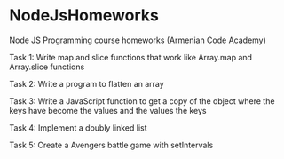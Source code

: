 # NodeJsHomeworks
Node JS Programming course homeworks (Armenian Code Academy)

Task 1: Write map and slice functions that work like Array.map and Array.slice functions

Task 2: Write a program to flatten an array

Task 3: Write a JavaScript function to get a copy of the object where the keys have become the values and the values the keys

Task 4: Implement a doubly linked list

Task 5: Create a Avengers battle game with setIntervals
